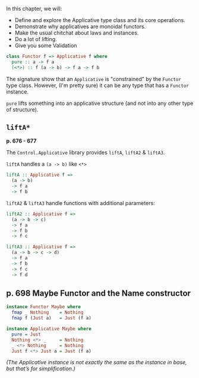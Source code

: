 In this chapter, we will:
- Define and explore the Applicative type class and its core operations.
- Demonstrate why applicatives are monoidal functors.
- Make the usual chitchat about laws and instances.
- Do a lot of lifting.
- Give you some Validation


```haskell
class Functor f => Applicative f where
  pure :: a -> f a
  (<*>) :: f (a -> b) -> f a -> f b
```

The signature show that an `Applicative` is "constrained" by the `Functor` type class. However, (I'm pretty sure) it can be any type that has a `Functor` instance.

`pure` lifts something into an applicative structure (and not into any other type of structure).

## `liftA*`
**p. 676 - 677**

The `Control.Applicative` library provides `liftA`, `liftA2` & `liftA3`.

`liftA` handles a `(a -> b)` like `<*>`

```haskell
liftA :: Applicative f =>
  (a -> b)
  -> f a
  -> f b
```

`liftA2` & `liftA3` handle functions with additional parameters:

```haskell
liftA2 :: Applicative f =>
  (a -> b -> c)
  -> f a
  -> f b
  -> f c

liftA3 :: Applicative f =>
  (a -> b -> c -> d)
  -> f a
  -> f b
  -> f c
  -> f d
```

## p. 698 Maybe Functor and the Name constructor
```haskell
instance Functor Maybe where
  fmap _ Nothing    = Nothing
  fmap f (Just a)   = Just (f a)

instance Applicative Maybe where
  pure = Just
  Nothing <*> _     = Nothing
  _ <*> Nothing     = Nothing
  Just f <*> Just a = Just (f a)
```
*(The Applicative instance is not exactly the same as the instance in base, but that’s for simplification.)*


